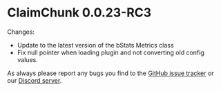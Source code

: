 # ClaimChunk 0.0.23-RC3

Changes:
* Update to the latest version of the bStats Metrics class
* Fix null pointer when loading plugin and not converting old config values.

As always please report any bugs you find to the [GitHub issue tracker](https://github.com/cjburkey01/ClaimChunk/issues) or our [Discord server](https://discord.gg/swW8xX665Z).
